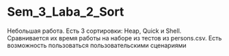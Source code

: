 # Sem_3_Laba_2_Sort


Небольшая работа. Есть 3 сортировки: Heap, Quick и Shell. Сравнивается их время  работы на наборе из тестов из persons.csv. Есть возможность пользоваться пользовательскими сценариями
